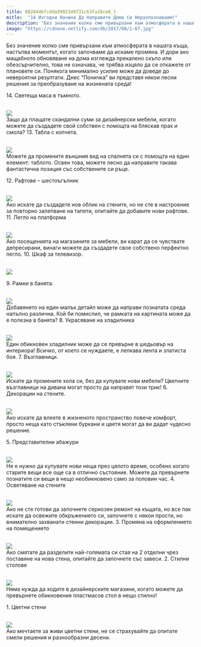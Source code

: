 ```yaml
---
title: 602844bfcdda5092349731c63fa18ce8_t
mitle:  "14 Изгодни Начина Да Направите Дома Си Неразпознаваем!"
description: "Без значение колко сме привързани към атмосферата в нашата къща, настъпва моментът, когато започваме да искаме промяна. И дори ако мащабното обновяване на дома изг�"
image: "https://cdnone.netlify.com/db/2017/08/1-67.jpg"
---
```


 <p>Без значение колко сме привързани към атмосферата в нашата къща, настъпва моментът, когато започваме да искаме промяна. И дори ако мащабното обновяване на дома изглежда прекалено скъпо или обезсърчително, това не означава, че трябва изцяло да се откажете от плановете си. Понякога минимално усилие може да доведе до невероятни резултати. Днес “Поничка” ви представя някои лесни решения за преобразуване на жизнената среда!</p>      <p> 14. Светеща маса в тъмното.</p> <p> <br/><img src="https://cdnone.netlify.com/db/2017/08/1-67.jpg"/><br/> Защо да плащате скандални суми за дизайнерски мебели, когато можете да създадете свой собствен с помощта на бляскав прах и смола? 13. Табла с копчета.</p> <p> <br/><img src="https://cdnone.netlify.com/db/2017/08/2-67.jpg"/><br/> Можете да промените външния вид на спалнята си с помощта на един елемент: таблото. Освен това, можете лесно да направите такава фантастична позиция със собствените си ръце.</p>      <p> 12. Рафтове – шестоъгълник</p> <p> <br/><img src="https://cdnone.netlify.com/db/2017/08/3-71.jpg"/><br/> Ако искате да създадете нов облик на стените, но не сте в настроение за повторно залепване на тапети, опитайте да добавите нови рафтове. 11. Легло на платформа</p> <p> <br/><img src="https://cdnone.netlify.com/db/2017/08/4-65.jpg"/><br/> Ако посещенията на магазините за мебели, ви карат да се чувствате депресирани, винаги можете да създадете свое собствено перфектно легло. 10. Шкаф за телевизор.</p> <p> <br/><img src="https://cdnone.netlify.com/db/2017/08/5-65.jpg"/><br/></p>      <p> 9. Рамки в банята.</p> <p> <br/><img src="https://cdnone.netlify.com/db/2017/08/6-68.jpg"/><br/> Добавянето на един малък детайл може да направи познатата среда напълно различна. Кой би помислил, че рамката на картината може да е полезна в банята? 8. Украсяване на хладилника</p> <p> <br/><img src="https://cdnone.netlify.com/db/2017/08/7-65.jpg"/><br/> Един обикновен хладилник може да се превърне в шедьовър на интериора! Всичко, от което се нуждаете, е лепкава лента и златиста боя. 7. Възглавници.</p> <p> <br/><img src="https://cdnone.netlify.com/db/2017/08/8-69.jpg"/><br/> Искате да промените хола си, без да купувате нови мебели? Цветните възглавници на дивана могат просто да направят този трик! 6. Декорации на стените.</p> <p> <br/><img src="https://cdnone.netlify.com/db/2017/08/9-65.jpg"/><br/> Ако искате да влеете в жизненото пространство повече комфорт, просто неща като стъклени буркани и цветя могат да ви дадат чудесно решение.</p> <p> 5. Представителни абажури</p>      <p> <br/><img src="https://cdnone.netlify.com/db/2017/08/10-57.jpg"/><br/> Не е нужно да купувате нови неща през цялото време, особено когато старите вещи все още са в отлично състояние. Можете да превърнете познатите си вещи в нещо необикновено само за половин час. 4. Осветяване на стените</p> <p> <br/><img src="https://cdnone.netlify.com/db/2017/08/11-56.jpg"/><br/> Ако не сте готови да започнете сериозен ремонт на къщата, но все пак искате да освежите обкръжението си, започнете с някои прости, но внимателно захванати стенни декорации. 3. Промяна на оформлението на помещението</p> <p> <br/><img src="https://cdnone.netlify.com/db/2017/08/12-55.jpg"/><br/> Ако смятате да разделите най-голямата си стая на 2 отделни чрез поставяне на нова стена, опитайте да започнете със завеси. 2. Стилни столове</p> <p> <br/><img src="https://cdnone.netlify.com/db/2017/08/13-52.jpg"/><br/> Няма нужда да ходите в дизайнерските магазини, когато можете да превърнете обикновения пластмасов стол в нещо стилно!</p>      <p> 1. Цветни стени</p> <p> <br/><img src="https://cdnone.netlify.com/db/2017/08/14-53.jpg"/><br/> Ако мечтаете за живи цветни стени, не се страхувайте да опитате смели решения и разнообразни десени.</p>       